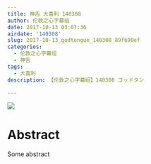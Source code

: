 ```yaml
---
title: 神舌 大喜利 140308
author: 伦敦之心字幕组
date: 2017-10-13 03:07:36
airdate: '140308'
slug: 2017-10-13_godtongue_140308_89f690ef
categories:
  - 伦敦之心字幕组
  - 神舌
tags:
  - 大喜利
description: 【伦敦之心字幕组】140308 ゴッドタン

---
```

![](/img/gakki.jpg)
# Abstract
Some abstract
